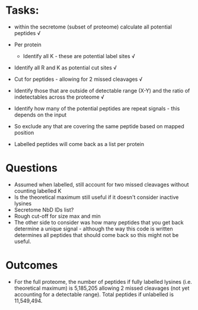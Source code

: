 # Tasks: 

* within the secretome (subset of proteome) calculate all potential peptides √
* Per protein
    * Identify all K - these are potential label sites √

* Identify all R and K as potential cut sites √

* Cut for peptides - allowing for 2 missed cleavages √

* Identify those that are outside of detectable range (X-Y) and the ratio of indetectables across the proteome √

* Identify how many of the potential peptides are repeat signals - this depends on the input
* So exclude any that are covering the same peptide based on mapped position

* Labelled peptides will come back as a list per protein

# Questions
* Assumed when labelled, still account for two missed cleavages without counting labelled K
* Is the theoretical maximum still useful if it doesn't consider inactive lysines
* Secretome NbD IDs list?
* Rough cut-off for size max and min
* The other side to consider was how many peptides that you get back determine a unique signal - although the way this code is written determines all peptides that should come back so this might not be useful.

# Outcomes
* For the full proteome, the number of peptides if fully labelled lysines (i.e. theoretical maximum) is 5,185,205 allowing 2 missed cleavages (not yet accounting for a detectable range). Total peptides if unlabelled is 11,549,494.